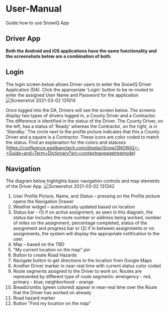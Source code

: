 # User-Manual
Guide how to use SnowiQ App

## Driver App 
**Both the Android and iOS applications have the same functionality and the screenshots below are a combination of both.**

## Login 
The login screen below allows Driver users to enter the SnowIQ Driver Application (DA). Click the appropriate 'Login' button to be re-routed to enter the assigned User Name and Password for the application
![Screenshot 2021-03-02 131014](https://user-images.githubusercontent.com/79857237/109694301-a6296000-7b58-11eb-95a1-0cf3b6d1b5e2.png)

Once logged into the DA, Drivers will see the screen below. The screens display two types of drivers logged in, a County Driver and a Contractor. The difference is identified in the status of the Driver. The County Driver, on the left, has a status of 'Ready' whereas the Contractor, on the right, is in 'Standby.' The circle next to the profile picture indicates that this a County Driver and a square is a Contractor. These icons are color coded to match the status. Find an explanation for the colors and statuses (https://confluence.eastbanctech.com/display/Snow/SNOWiQ+-+Guide+and+Term+Dictionary?src=contextnavpagetreemode)

## Navigation 
The diagram below highlights basic navigation controls and map elements of the Driver App.
![Screenshot 2021-03-02 131342](https://user-images.githubusercontent.com/79857237/109694808-3667a500-7b59-11eb-8c58-4471ea1129be.png)

1. User Profile Picture, Name, and Status – pressing on the Profile picture opens the Navigation Drawer 
2. Weather widget – automatically updated based on location
3. Status bar -  (1) if on active assignment, as seen in this diagram, the status bar includes the route number or address being worked, number of miles on the assignment, percentage completed, status of the assignment and progress bar or (2) if in between assignments or no assignments, the system will display the appropriate notification to the user. 
4. Map – based on the TBD
5. "My current location on the map" pin
6. Button to create Road Hazards
7. Navigate button to get directions to the location from Google Maps
8. Another Driver marker in near-real time with current status color coded 
9. Route segments assigned to the Driver to work on. Routes are represented by different type of route segments: emergency - red, primary - blue, neighborhood - orange
10. Breadcrumbs (green colored) appear in near-real time over the Route that the Driver has worked on already 
11. Road hazard marker
12. Button "Find my location on the map"




